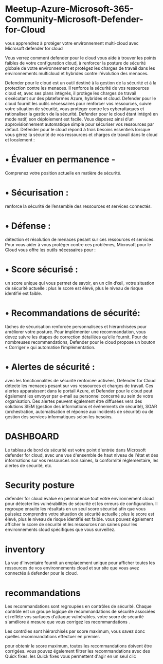 # Meetup-Azure-Microsoft-365-Community-Microsoft-Defender-for-Cloud

vous apprendrez à protéger votre environnement multi-cloud avec Microsoft defender for cloud

Vous verrez comment defender pour le cloud vous aide à trouver les points faibles de votre configuration cloud, à renforcer la posture de sécurité globale
de votre environnement et protégez les charges de travail dans les environnements multicloud et hybrides contre l'évolution des menaces.

Defender pour le cloud est un outil destiné à la gestion de la sécurité et à la protection contre les menaces. Il renforce la sécurité de vos ressources cloud et, avec ses plans intégrés, il protège les charges de travail s’exécutant sur des plateformes Azure, hybrides et cloud.
Defender pour le cloud fournit les outils nécessaires pour renforcer vos ressources, suivre votre situation de sécurité, vous protéger contre les cyberattaques et rationaliser la gestion de la sécurité. Defender pour le cloud étant intégré en mode natif, son déploiement est facile. Vous disposez ainsi d’un approvisionnement automatique simple pour sécuriser vos ressources par défaut. Defender pour le cloud répond à trois besoins essentiels lorsque vous gérez la sécurité de vos ressources et charges de travail dans le cloud et localement :
# •	Évaluer en permanence - 
Comprenez votre position actuelle en matière de sécurité.
# •	Sécurisation : 
renforce la sécurité de l’ensemble des ressources et services connectés.
# •	Défense :
détection et résolution de menaces pesant sur ces ressources et services.
Pour vous aider à vous protéger contre ces problèmes, Microsoft pour le Cloud vous offre les outils nécessaires pour :
# •	Score sécurisé : 
un score unique qui vous permet de savoir, en un clin d’œil, votre situation de sécurité actuelle : plus le score est élevé, plus le niveau de risque identifié est faible.
# •	Recommandations de sécurité: 
tâches de sécurisation renforcée personnalisées et hiérarchisées pour améliorer votre posture. Pour implémenter une recommandation, vous devez suivre les étapes de correction détaillées qu’elle fournit. Pour de nombreuses recommandations, Defender pour le cloud propose un bouton « Corriger » qui automatise l’implémentation.
# •	Alertes de sécurité :
avec les fonctionnalités de sécurité renforcée activées, Defender for Cloud détecte les menaces pesant sur vos ressources et charges de travail. Ces alertes apparaissent dans le portail Azure, et Defender pour le cloud peut également les envoyer par e-mail au personnel concerné au sein de votre organisation. Des alertes peuvent également être diffusées vers des solutions SIEM (gestion des informations et événements de sécurité), SOAR (orchestration, automatisation et réponse aux incidents de sécurité) ou de gestion des services informatiques selon les besoins.


# DASHBOARD
Le tableau de bord de sécurité est votre point d'entrée dans Microsoft defender for  cloud, avec une vue d'ensemble  de haut niveau de l'état et des informations sur vos ressources non saines, la conformité réglementaire, les alertes de sécurité, etc.

# Security posture
defender for cloud évalue en permanence tout votre environnement cloud pour détecter les vulnérabilités de sécurité et les erreurs de configuration.
Il regroupe ensuite les résultats en un seul score sécurisé afin que vous puissiez comprendre votre situation de sécurité actuelle ; plus le score est élevé, plus le niveau de risque identifié est faible.
vous pouvez également afficher le score de sécurité et les ressources non saines pour les environnements cloud spécifiques que vous surveillez.

# inventory
La vue d'inventaire fournit un emplacement unique pour afficher toutes les ressources de vos environnements cloud et sur site que vous avez connectés à defender pour le cloud.

# recommandations
Les recommandations sont regroupées en contrôles de sécurité. Chaque contrôle est un groupe logique de recommandations de sécurité associées et reflète vos surfaces d'attaque vulnérables.
votre score de sécurité s'améliore à mesure que vous corrigez les recommandations .

Les contrôles sont hiérarchisés par score maximum, vous savez donc quelles recommandations effectuer en premier.

pour obtenir le score maximum, toutes les recommandations doivent être corrigées.
vous pouvez également filtrer les recommandations avec des Quick fixes. les Quick fixes vous permettent d'agir en un seul clic
